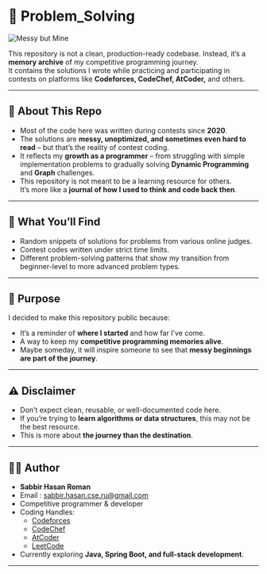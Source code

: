 # 📝 Problem_Solving

![Messy but Mine](https://img.shields.io/badge/Code-Messy%20but%20Mine-blueviolet?style=for-the-badge)

This repository is not a clean, production-ready codebase. Instead, it’s a **memory archive** of my competitive programming journey.  
It contains the solutions I wrote while practicing and participating in contests on platforms like **Codeforces, CodeChef, AtCoder,** and others.  

---

## 🚀 About This Repo
- Most of the code here was written during contests since **2020**.
- The solutions are **messy, unoptimized, and sometimes even hard to read** – but that’s the reality of contest coding.
- It reflects my **growth as a programmer** – from struggling with simple implementation problems to gradually solving **Dynamic Programming** and **Graph** challenges.
- This repository is not meant to be a learning resource for others.  
  It’s more like a **journal of how I used to think and code back then**.

---

## 📂 What You’ll Find
- Random snippets of solutions for problems from various online judges.
- Contest codes written under strict time limits.
- Different problem-solving patterns that show my transition from beginner-level to more advanced problem types.

---

## 🎯 Purpose
I decided to make this repository public because:
- It’s a reminder of **where I started** and how far I’ve come.
- A way to keep my **competitive programming memories alive**.
- Maybe someday, it will inspire someone to see that **messy beginnings are part of the journey**.

---

## ⚠️ Disclaimer
- Don’t expect clean, reusable, or well-documented code here.
- If you’re trying to **learn algorithms or data structures**, this may not be the best resource.
- This is more about **the journey than the destination**.

---

## 👨‍💻 Author
- **Sabbir Hasan Roman**  
- Email : sabbir.hasan.cse.ru@gmail.com
- Competitive programmer & developer  
- Coding Handles:  
  - [Codeforces](https://codeforces.com/profile/Roman_Emper0r)  
  - [CodeChef](https://www.codechef.com/users/roman_emper0r)  
  - [AtCoder](https://atcoder.jp/users/Roman_Emper0r)  
  - [LeetCode](https://leetcode.com/u/Roman_Emper0r/)  
- Currently exploring **Java, Spring Boot, and full-stack development**.

---
